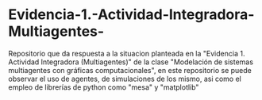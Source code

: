 # Evidencia-1.-Actividad-Integradora-Multiagentes-
Repositorio que da respuesta a la situacion planteada en la "Evidencia 1. Actividad Integradora (Multiagentes)" de la clase  "Modelación de sistemas multiagentes con gráficas computacionales", en este repositorio se puede observar el uso de agentes, de simulaciones de los mismo, asi como el empleo de librerías de python como "mesa" y "matplotlib" 

